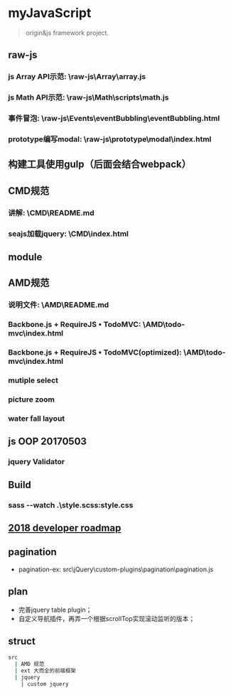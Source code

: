 # myJavaScript
> origin&amp;js framework project.
>
## raw-js
### js Array API示范: \raw-js\Array\array.js
### js Math API示范: \raw-js\Math\scripts\math.js
### 事件冒泡: \raw-js\Events\eventBubbling\eventBubbling.html
### prototype编写modal: \raw-js\prototype\modal\index.html

## 构建工具使用gulp（后面会结合webpack）

## CMD规范
### 讲解: \CMD\README.md
### seajs加载jquery: \CMD\index.html
## module

## AMD规范
### 说明文件: \AMD\README.md
### Backbone.js + RequireJS • TodoMVC: \AMD\todo-mvc\index.html
### Backbone.js + RequireJS • TodoMVC(optimized): \AMD\todo-mvc\index.html



### mutiple select

### picture zoom

### water fall layout


## js OOP 20170503

### jquery Validator

## Build
###  sass --watch .\style.scss:style.css

## [2018 developer roadmap](https://github.com/kamranahmedse/developer-roadmap)

## pagination
- pagination-ex: src\jQuery\custom-plugins\pagination\pagination.js

## plan
* 完善jquery table plugin；
* 自定义导航插件，再弄一个根据scrollTop实现滚动监听的版本；

## struct
``` bash
src
  | AMD 规范
  | ext 大而全的前端框架
  | jquery
    | custom jquery
```
